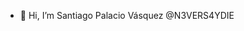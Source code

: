 - 👋 Hi, I’m Santiago Palacio Vásquez @N3VERS4YDIE

<!---
- 👀 I’m interested in ...
- 🌱 I’m currently learning Python
- 💞️ I’m looking to collaborate on ...
- 📫 How to reach me ...
--->

<!---
N3VERS4YDIE/N3VERS4YDIE is a ✨ special ✨ repository because its `README.md` (this file) appears on your GitHub profile.
You can click the Preview link to take a look at your changes.
--->
